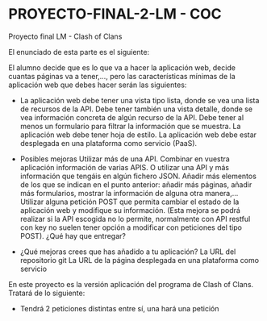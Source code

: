 # PROYECTO-FINAL-2-LM - COC
Proyecto final LM - Clash of Clans

El enunciado de esta parte es el siguiente:

El alumno decide que es lo que va a hacer la aplicación web, decide cuantas páginas va a tener,…, pero las características mínimas de la aplicación web que debes hacer serán las siguientes:

- La aplicación web debe tener una vista tipo lista, donde se vea una lista de recursos de la API.
Debe tener también una vista detalle, donde se vea información concreta de algún recurso de la API.
Debe tener al menos un formulario para filtrar la información que se muestra.
La aplicación web debe tener hoja de estilo.
La aplicación web debe estar desplegada en una plataforma como servicio (PaaS).

- Posibles mejoras
Utilizar más de una API. Combinar en vuestra aplicación información de varias APIS. O utilizar una API y más información que tengáis en algún fichero JSON.
Añadir más elementos de los que se indican en el punto anterior: añadir más páginas, añadir más formularios, mostrar la información de alguna otra manera,…
Utilizar alguna petición POST que permita cambiar el estado de la aplicación web y modifique su información. (Esta mejora se podrá realizar si la API escogida no lo permite, normalmente con API restful con key no suelen tener opción a modificar con peticiones del tipo POST).
¿Qué hay que entregar?

- ¿Qué mejoras crees que has añadido a tu aplicación?
La URL del repositorio git
La URL de la página desplegada en una plataforma como servicio

En este proyecto es la versión aplicación del programa de Clash of Clans. Tratará de lo siguiente:
- Tendrá 2 peticiones distintas entre sí, una hará una petición
